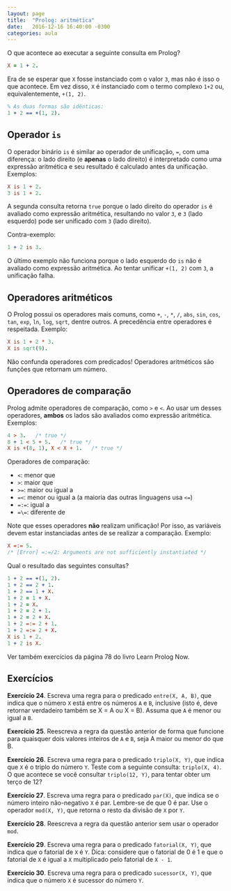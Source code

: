 ```yaml
---
layout: page
title:  "Prolog: aritmética"
date:   2016-12-16 16:40:00 -0300
categories: aula
---
```


O que acontece ao executar a seguinte consulta em Prolog?

```prolog
X = 1 + 2.
```

Era de se esperar que `X` fosse instanciado com o valor `3`, mas não é isso o que acontece. Em vez disso, `X` é instanciado com o termo complexo `1+2` ou, equivalentemente, `+(1, 2)`.

```prolog
% As duas formas são idênticas:
1 + 2 == +(1, 2).
```

## Operador `is`

O operador binário `is` é similar ao operador de unificação, `=`, com uma diferença: o lado direito (e **apenas** o lado direito) é interpretado como uma expressão aritmética e seu resultado é calculado antes da unificação. Exemplos:

```prolog
X is 1 + 2.
3 is 1 + 2.
```

A segunda consulta retorna `true` porque o lado direito do operador `is` é avaliado como expressão aritmética, resultando no valor `3`, e `3` (lado esquerdo) pode ser unificado com `3` (lado direito).

Contra-exemplo:

```prolog
1 + 2 is 3.
```

O último exemplo não funciona porque o lado esquerdo do `is` não é avaliado como expressão aritmética. Ao tentar unificar `+(1, 2)` com `3`, a unificação falha.

## Operadores aritméticos

O Prolog possui os operadores mais comuns, como `+`, `-`, `*`, `/`, `abs`, `sin`, `cos`, `tan`, `exp`, `ln`, `log`, `sqrt`, dentre outros. A precedência entre operadores é respeitada. Exemplo:

```prolog
X is 1 + 2 * 3.
X is sqrt(9).
```

Não confunda operadores com predicados! Operadores aritméticos são funções que retornam um número.

## Operadores de comparação

Prolog admite operadores de comparação, como `>` e `<`. Ao usar um desses operadores, **ambos** os lados são avaliados como expressão aritmética. Exemplos:

```prolog
4 > 3.   /* true */
8 + 1 < 5 + 5.   /* true */
X is +(8, 1), X < X + 1.   /* true */
```

Operadores de comparação:

- `<`: menor que
- `>`: maior que
- `>=`: maior ou igual a
- `=<`: menor ou igual a (a maioria das outras linguagens usa `<=`)
- `=:=`: igual a
- `=\=`: diferente de

Note que esses operadores **não** realizam unificação! Por isso, as variáveis devem estar instanciadas antes de se realizar a comparação. Exemplo:

```prolog
X =:= 5.
/* [Error] =:=/2: Arguments are not sufficiently instantiated */
```

Qual o resultado das seguintes consultas?

```prolog
1 + 2 == +(1, 2).
1 + 2 == 2 + 1.
1 + 2 == 1 + X.
1 + 2 = 1 + X.
1 + 2 = X.
1 + 2 = 2 + 1.
1 + 2 = 2 + X.
1 + 2 =:= 2 + 1.
1 + 2 =:= 2 + X.
X is 1 + 2.
1 + 2 is X.
```

Ver também exercícios da página 78 do livro Learn Prolog Now.

## Exercícios

**Exercício 24**. Escreva uma regra para o predicado `entre(X, A, B)`, que indica que o número `X` está entre os números `A` e `B`, inclusive (isto é, deve retornar verdadeiro também se X = A ou X = B). Assuma que `A` é menor ou igual a `B`.

**Exercício 25**. Reescreva a regra da questão anterior de forma que funcione para quaisquer dois valores inteiros de `A` e `B`, seja A maior ou menor do que B.

**Exercício 26**. Escreva uma regra para o predicado `triplo(X, Y)`, que indica que `X` é o triplo do número `Y`. Teste com a seguinte consulta: `triplo(X, 4)`. O que acontece se você consultar `triplo(12, Y)`, para tentar obter um terço de 12?

**Exercício 27**. Escreva uma regra para o predicado `par(X)`, que indica se o número inteiro não-negativo `X` é par. Lembre-se de que 0 é par. Use o operador `mod(X, Y)`, que retorna o resto da divisão de `X` por `Y`.

**Exercício 28**. Reescreva a regra da questão anterior sem usar o operador `mod`.

**Exercício 29**. Escreva uma regra para o predicado `fatorial(X, Y)`, que indica que o fatorial de `X` é `Y`. Dica: considere que o fatorial de 0 é 1 e que o fatorial de `X` é igual a `X` multiplicado pelo fatorial de `X - 1`.

**Exercício 30**. Escreva uma regra para o predicado `sucessor(X, Y)`, que indica que o número `X` é sucessor do número `Y`.

